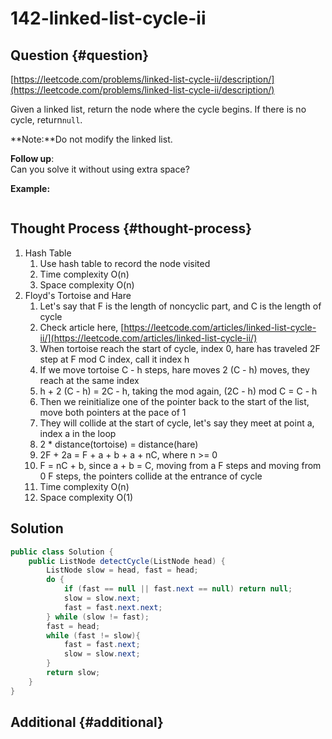 # 142-linked-list-cycle-ii

## Question {#question}

[https://leetcode.com/problems/linked-list-cycle-ii/description/](https://leetcode.com/problems/linked-list-cycle-ii/description/)

Given a linked list, return the node where the cycle begins. If there is no cycle, return`null`.

**Note:**Do not modify the linked list.

**Follow up**:  
Can you solve it without using extra space?

**Example:**

```text

```

## Thought Process {#thought-process}

1. Hash Table
   1. Use hash table to record the node visited
   2. Time complexity O\(n\)
   3. Space complexity O\(n\)
2. Floyd's Tortoise and Hare
   1. Let's say that F is the length of noncyclic part, and C is the length of cycle
   2. Check article here, [https://leetcode.com/articles/linked-list-cycle-ii/](https://leetcode.com/articles/linked-list-cycle-ii/)
   3. When tortoise reach the start of cycle, index 0, hare has traveled 2F step at F mod C index, call it index h
   4. If we move tortoise C - h steps, hare moves 2 \(C - h\) moves, they reach at the same index
   5. h + 2 \(C - h\) = 2C - h, taking the mod again, \(2C - h\) mod C = C - h
   6. Then we reinitialize one of the pointer back to the start of the list, move both pointers at the pace of 1
   7. They will collide at the start of cycle, let's say they meet at point a, index a in the loop
   8. 2 \* distance\(tortoise\) = distance\(hare\)
   9. 2F + 2a = F + a + b + a + nC, where n &gt;= 0
   10. F = nC + b, since a + b = C, moving from a F steps and moving from 0 F steps, the pointers collide at the entrance of cycle
   11. Time complexity O\(n\)
   12. Space complexity O\(1\)

## Solution

```java
public class Solution {
    public ListNode detectCycle(ListNode head) {
        ListNode slow = head, fast = head;
        do {
            if (fast == null || fast.next == null) return null;
            slow = slow.next;
            fast = fast.next.next;
        } while (slow != fast);
        fast = head;
        while (fast != slow){
            fast = fast.next;
            slow = slow.next;
        }
        return slow;
    }
}
```

## Additional {#additional}

